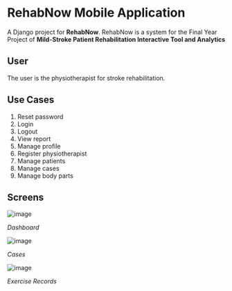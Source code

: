# RehabNow Mobile Application
A Django project for **RehabNow**. RehabNow is a system for the Final Year Project of **Mild-Stroke Patient Rehabilitation Interactive Tool and Analytics**

## User
The user is the physiotherapist for stroke rehabilitation.

## Use Cases
1. Reset password
2. Login
3. Logout
4. View report
5. Manage profile
6. Register physiotherapist
7. Manage patients
8. Manage cases
9. Manage body parts

## Screens
![image](https://user-images.githubusercontent.com/34777473/131370833-e24fd544-74ad-4fdc-8dfd-ec213426769d.png)

*Dashboard*


![image](https://user-images.githubusercontent.com/34777473/131370876-c316e382-6820-4550-968d-d9f758639071.png)

*Cases*


![image](https://user-images.githubusercontent.com/34777473/131370911-6007d7f1-4a0f-45f5-ae9d-012033ab6f70.png)

*Exercise Records*
